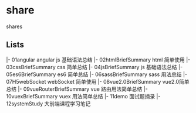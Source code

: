 # share
shares

## Lists
 |- 01angular  angular js 基础语法总结
 |- 02htmlBriefSummary  html 简单使用
 |- 03cssBriefSummary  css 简单总结
 |- 04jsBriefSummary  js 基础语法总结
 |- 05es6BriefSummary  es6 简单总结
 |- 06sassBriefSummary  sass 用法总结
 |- 07H5webSocket  webSocket 简单使用
 |- 08vue2.0BriefSummary  vue2.0简单总结
 |- 09vueRouterBriefSummary vue 路由用法简单总结
 |- 10vuexBriefSummary  vuex 用法简单总结
 |- 11demo  面试题摘录
 |- 12systemStudy  大前端课程学习笔记
